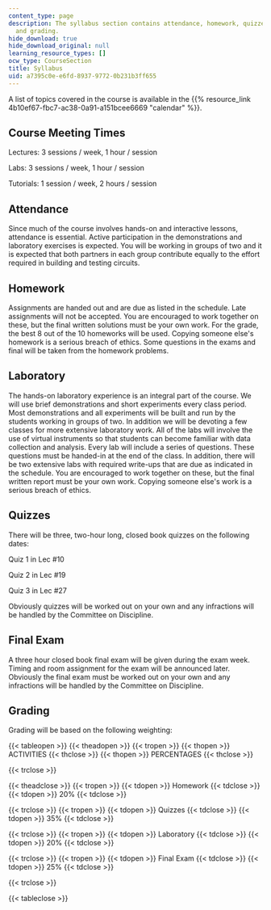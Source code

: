 ```yaml
---
content_type: page
description: The syllabus section contains attendance, homework, quizzes, final exam,
  and grading.
hide_download: true
hide_download_original: null
learning_resource_types: []
ocw_type: CourseSection
title: Syllabus
uid: a7395c0e-e6fd-8937-9772-0b231b3ff655
---
```


A list of topics covered in the course is available in the {{% resource_link 4b10ef67-fbc7-ac38-0a91-a151bcee6669 "calendar" %}}.

Course Meeting Times
--------------------

Lectures: 3 sessions / week, 1 hour / session

Labs: 3 sessions / week, 1 hour / session

Tutorials: 1 session / week, 2 hours / session

Attendance
----------

Since much of the course involves hands-on and interactive lessons, attendance is essential. Active participation in the demonstrations and laboratory exercises is expected. You will be working in groups of two and it is expected that both partners in each group contribute equally to the effort required in building and testing circuits.

Homework
--------

Assignments are handed out and are due as listed in the schedule. Late assignments will not be accepted. You are encouraged to work together on these, but the final written solutions must be your own work. For the grade, the best 8 out of the 10 homeworks will be used. Copying someone else's homework is a serious breach of ethics. Some questions in the exams and final will be taken from the homework problems.

Laboratory
----------

The hands-on laboratory experience is an integral part of the course. We will use brief demonstrations and short experiments every class period. Most demonstrations and all experiments will be built and run by the students working in groups of two. In addition we will be devoting a few classes for more extensive laboratory work. All of the labs will involve the use of virtual instruments so that students can become familiar with data collection and analysis. Every lab will include a series of questions. These questions must be handed-in at the end of the class. In addition, there will be two extensive labs with required write-ups that are due as indicated in the schedule. You are encouraged to work together on these, but the final written report must be your own work. Copying someone else's work is a serious breach of ethics.

Quizzes
-------

There will be three, two-hour long, closed book quizzes on the following dates:

Quiz 1 in Lec #10

Quiz 2 in Lec #19

Quiz 3 in Lec #27

Obviously quizzes will be worked out on your own and any infractions will be handled by the Committee on Discipline.

Final Exam
----------

A three hour closed book final exam will be given during the exam week. Timing and room assignment for the exam will be announced later. Obviously the final exam must be worked out on your own and any infractions will be handled by the Committee on Discipline.

Grading
-------

Grading will be based on the following weighting:

{{< tableopen >}}
{{< theadopen >}}
{{< tropen >}}
{{< thopen >}}
ACTIVITIES
{{< thclose >}}
{{< thopen >}}
PERCENTAGES
{{< thclose >}}

{{< trclose >}}

{{< theadclose >}}
{{< tropen >}}
{{< tdopen >}}
Homework
{{< tdclose >}}
{{< tdopen >}}
20%
{{< tdclose >}}

{{< trclose >}}
{{< tropen >}}
{{< tdopen >}}
Quizzes
{{< tdclose >}}
{{< tdopen >}}
35%
{{< tdclose >}}

{{< trclose >}}
{{< tropen >}}
{{< tdopen >}}
Laboratory
{{< tdclose >}}
{{< tdopen >}}
20%
{{< tdclose >}}

{{< trclose >}}
{{< tropen >}}
{{< tdopen >}}
Final Exam
{{< tdclose >}}
{{< tdopen >}}
25%
{{< tdclose >}}

{{< trclose >}}

{{< tableclose >}}